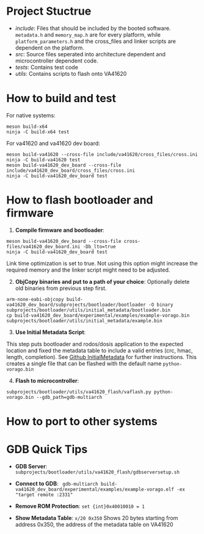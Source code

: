 
# Project Stuctrue

- *include*: Files that should be included by the booted software. `metadata.h` and `memory_map.h` are for every platform, while `platform_parameters.h` and the cross_files and linker scripts are dependent on the platform. 
- *src*: Source files seperated into architecture dependent and microcontroller dependent code. 
- *tests*: Contains test code
- *utils*: Contains scripts to flash onto VA41620

# How to build and test

For native systems:
```
meson build-x64
ninja -C build-x64 test
```

For va41620 and va41620 dev board:
```
meson build-va41620 --cross-file include/va41620/cross_files/cross.ini
ninja -C build-va41620 test
meson build-va41620_dev_board --cross-file include/va41620_dev_board/cross_files/cross.ini
ninja -C build-va41620_dev_board test
```

# How to flash bootloader and firmware

1. **Compile firmware and bootloader**:

```
meson build-va41620_dev_board --cross-file cross-files/va41620_dev_board.ini -Db_lto=true 
ninja -C build-va41620_dev_board test
```
Link time optimization is set to true. Not using this option might increase the required memory and the linker script might need to be adjusted. 

2. **ObjCopy binaries and put to a path of your choice**:
Optionally delete old binaries from previous step first.
```
arm-none-eabi-objcopy build-va41620_dev_board/subprojects/bootloader/bootloader -O binary subprojects/bootloader/utils/initial_metadata/bootloader.bin
cp build-va41620_dev_board/experimental/examples/example-vorago.bin subprojects/bootloader/utils/initial_metadata/example.bin
```

3. **Use Initial Metadata Script**:

This step puts bootloader and rodos/dosis application to the expected location and fixed the metadata table to include a valid entries (crc, hmac, length, completion).
See [Github InitialMetadata](https://github.com/ThisIsPatrickM/bareboot-initial-metadata) for further instructions.
This creates a single file that can be flashed with the default name `python-vorago.bin`

4. **Flash to microcontroller**:

```
subprojects/bootloader/utils/va41620_flash/vaflash.py python-vorago.bin --gdb_path=gdb-multiarch
```

# How to port to other systems


# GDB Quick Tips

- **GDB Server**: `subprojects/bootloader/utils/va41620_flash/gdbserversetup.sh`
- **Connect to GDB**: `	gdb-multiarch build-va41620_dev_board/experimental/examples/example-vorago.elf -ex "target remote :2331"`

- **Remove ROM Protection**: `set {int}0x40010010 = 1`
- **Show Metadata Table**: `x/20 0x350`  Shows 20 bytes starting from address 0x350, the address of the metadata table on VA41620
